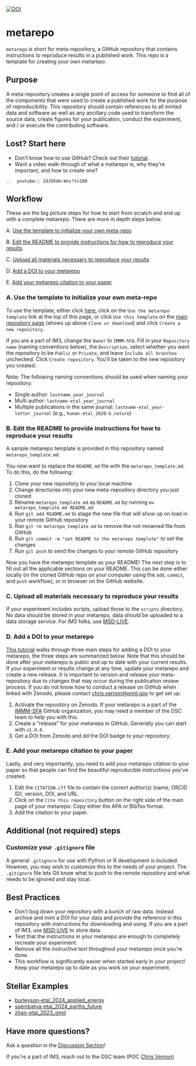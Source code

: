 [![DOI](https://zenodo.org/badge/265254045.svg)](https://zenodo.org/doi/10.5281/zenodo.10442485)

# metarepo
`metarepo` is short for meta-repository, a GitHub repository that contains instructions to reproduce results in a published work. This repo is a template for creating your own metarepo.

## Purpose
A meta-repository creates a single point of access for someone to find all of the components that were used to create a published work for the purpose of reproducibility. This repository should contain references to all minted data and software as well as any ancillary code used to transform the source data, create figures for your publication, conduct the experiment, and / or execute the contributing software.

## Lost? Start here
- Don't know how to use GitHub? Check out their [tutorial](https://docs.github.com/en/get-started/start-your-journey/hello-world).
- Want a video walk-through of what a metarepo is, why they're important, and how to create one?
```{eval-rst}
..  youtube:: 1dJOXdm-Wvc?t=180
```

## Workflow
These are the big picture steps for how to start from scratch and end up with a complete metarepo. There are more in depth steps below.

A. [Use the template to initialize your own meta-repo](#a-use-the-template-to-initialize-your-own-meta-repo)

B. [Edit the README to provide instructions for how to reproduce your results](#b-edit-the-readme-to-provide-instructions-for-how-to-reproduce-your-results)

C. [Upload all materials necessary to reproduce your results](#c-upload-all-materials-necessary-to-reproduce-your-results)

D. [Add a DOI to your metarepo](#d-add-a-doi-to-your-metarepo)

E. [Add your metarepo citation to your paper](#e-add-your-metarepo-citation-to-your-paper)

### A. Use the template to initialize your own meta-repo
To use the template, either click [here](https://github.com/new?template_name=metarepo&template_owner=IMMM-SFA), click on the `Use the metarepo template` link at the top of this page, or click `Use this template` on the [main repository page](https://github.com/IMMM-SFA/metarepo/) (shows up above `Clone or download`) and click `Create a new repository`. 

If you are a part of IM3, change the `Owner` to `IMMM-SFA`. Fill in your `Repository name` (naming conventions below), the `Description`, select whether you want the repository to be `Public` or `Private`, and leave `Include all branches` unchecked. Click `Create repository`. You'll be taken to the new repository you created.

Note: The following naming conventions should be used when naming your repository:  
- Single author:  `lastname_year_journal`
- Multi author:  `lastname-etal_year_journal`
- Multiple publications in the same journal:  `lastname-etal_year-letter_journal` (e.g., `human-etal_2020-b_nature`)

### B. Edit the README to provide instructions for how to reproduce your results

A sample metarepo template is provided in this repository named `metarepo_template.md`.  

You now want to replace the `README.md` file with the `metarepo_template.md`. To do this, do the following:
1. Clone your new repository to your local machine
2. Change directories into your new meta-repository directory you just cloned
3. Rename `metarepo_template.md` as `README.md` by running `mv metarepo_template.md README.md`
4. Run `git add README.md` to stage the new file that will show up on load in your remote GitHub repository
5. Run `git rm metarepo_template.md` to remove the not-renamed file from GitHub
6. Run `git commit -m "set README to the metarepo template"` to set the changes
7. Run `git push` to send the changes to your remote GitHub repository

Now you have the metarepo template as your README! The next step is to fill out all the applicable sections on your README. This can be done either locally (in the cloned GitHub repo on your computer using the `add`, `commit`, and `push` workflow), or in browser on the GitHub website. 

### C. Upload all materials necessary to reproduce your results

If your experiment includes scripts, upload those to the `scripts` directory. No data should be stored in your metarepo, data should be uploaded to a data storage service. For IM3 folks, use [MSD-LIVE](https://msdlive.org/).

### D. Add a DOI to your metarepo

[This tutorial](https://coderefinery.github.io/github-without-command-line/doi/) walks through three main steps for adding a DOI to your metarepo, the three steps are summarized below. Note that this should be done after your metarepo is public and up to date with your current results. If your experiment or results change at any time, update your metarepo and create a new release. It is important to version and release your meta-repository due to changes that may occur during the publication review process. If you do not know how to conduct a release on GitHub when linked with Zenodo, please contact [chris.vernon@pnnl.gov](mailto:chris.vernon@pnnl.gov) to get set up. 

1. Activate the repository on Zenodo. If your metarepo is a part of the [IMMM-SFA](https://github.com/IMMM-SFA) GitHub organization, you may need a member of the DSC team to help you with this.
2. Create a “release” for your metarepo in GitHub. Generally you can start with `v1.0.0`.
3. Get a DOI from Zenodo and dd the DOI badge to your repository. 

### E. Add your metarepo citation to your paper

Lastly, and very importantly, you need to add your metarepo citation to your paper so that people can find the beautiful reproducible instructions you've created. 

1. Edit the `CITATION.cff` file to contain the correct author(s) (name, ORCID ID), version, DOI, and URL. 
2. Click on the `Cite this repository` button on the right side of the main page of your metarepo. Copy either the APA or BibTex format. 
3. Add the citation to your paper. 

## Additional (not required) steps
### Customize your `.gitignore` file
A general `.gitignore` for use with Python or R development is included. However, you may wish to customize this to the needs of your project. The `.gitignore` file lets Git know what to push to the remote repository and what needs to be ignored and stay local.


## Best Practices
- Don't bog down your repository with a bunch of raw data.  Instead archive and mint a DOI for your data and provide the reference in this repository with instructions for downloading and using. If you are a part of IM3, use [MSD-LIVE](https://msdlive.org/) to store data. 
- Test that the instructions in your metarepo are enough to completely recreate your experiment. 
- Remove all the instructive text throughout your metarepo once you're done. 
- This workflow is significantly easier when started early in your project! Keep your metarepo up to date as you work on your experiment.


## Stellar Examples

- [burleyson-etal_2024_applied_energy](https://github.com/IMMM-SFA/burleyson-etal_2024_applied_energy)
- [ssembatya-etal_2024_earths_future](https://github.com/IMMM-SFA/ssembatya-etal_2024_earths_future)
- [zhao-etal_2023_gmd](https://github.com/JGCRI/zhao-etal_2023_gmd)

## Have more questions? 

Ask a question in the [Discussion Section](https://github.com/IMMM-SFA/metarepo/discussions)!

If you're a part of IM3, reach out to the DSC team (POC [Chris Vernon](mailto:chris.vernon@pnnl.gov))